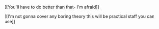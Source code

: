 [[You'll have to do better than that- I'm afraid]]

[[I'm not gonna cover any boring theory this will be practical staff you can use]]
